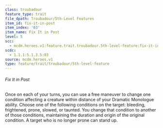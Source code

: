 ```yaml
---
class: troubadour
feature_type: trait
file_dpath: Troubadour/5th-Level Features
item_id: fix-it-in-post
item_index: '03'
item_name: Fix It in Post
level: 5
scc:
  - mcdm.heroes.v1:feature.trait.troubadour.5th-level-feature:fix-it-in-post
scdc:
  - 1.1.1:5.1.3.5:03
source: mcdm.heroes.v1
type: feature/trait/troubadour/5th-level-feature
---
```


###### Fix It in Post

Once on each of your turns, you can use a free maneuver to change one condition affecting a creature within distance of your Dramatic Monologue ability. Choose one of the following conditions on the target: bleeding, frightened, prone, slowed, or taunted. You change that condition to another of those conditions, maintaining the duration and origin of the original condition. A target who is no longer prone can stand up.
